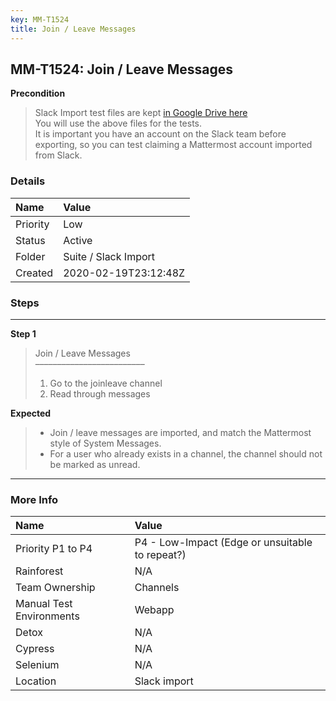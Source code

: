 ```yaml
---
key: MM-T1524
title: Join / Leave Messages
---
```


## MM-T1524: Join / Leave Messages

**Precondition**

> <article>Slack Import test files are kept <a href="https://drive.google.com/drive/folders/19y2KC_tcqJZa-BDucvpdmsNdBqy-UL8Q">in Google Drive here</a><br>You will use the above files for the tests.<br>It is important you have an account on the Slack team before exporting, so you can test claiming a Mattermost account imported from Slack.</article>

### Details

| Name     | Value                |
| :------- | :------------------- |
| Priority | Low                  |
| Status   | Active               |
| Folder   | Suite / Slack Import |
| Created  | 2020-02-19T23:12:48Z |

### Steps

<hr/>

**Step 1**

> <article>Join / Leave Messages<br>–––––––––––––––––––––––––<ol><li>Go to the joinleave channel</li><li>Read through messages</li></ol></article>

**Expected**

> <article><ul><li>Join / leave messages are imported, and match the Mattermost style of System Messages.</li><li>For a user who already exists in a channel, the channel should not be marked as unread.</li></ul></article>

<hr/>

### More Info

| Name                     | Value                                           |
| :----------------------- | :---------------------------------------------- |
| Priority P1 to P4        | P4 - Low-Impact (Edge or unsuitable to repeat?) |
| Rainforest               | N/A                                             |
| Team Ownership           | Channels                                        |
| Manual Test Environments | Webapp                                          |
| Detox                    | N/A                                             |
| Cypress                  | N/A                                             |
| Selenium                 | N/A                                             |
| Location                 | Slack import                                    |
